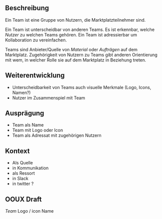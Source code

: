 ## Beschreibung
Ein Team ist eine  Gruppe von Nutzern, die Marktplatzteilnehmer sind.

Ein Team ist unterscheidbar von anderen Teams. Es ist erkennbar, welche *Nutzer* zu welchen Teams gehören. Ein Team ist adressierbar um Kollaboration zu vereinfachen.

Teams sind Anbieter/Quelle von *Material* oder *Aufträgen* auf dem Marktplatz. Zugehörigkeit von Nutzern zu Teams gibt anderen Orientierung mit wem, in welcher Rolle sie auf dem Marktplatz in Beziehung treten.

## Weiterentwicklung
* Unterscheidbarkeit von Teams auch visuelle Merkmale (Logo, Icons, Namen?)
* Nutzer im Zusammenspiel mit Team

## Ausprägung
* Team als Name
* Team mit Logo oder Icon
* Team als Adressat mit zugehörigen Nutzern


## Kontext
* Als Quelle
* in Kommunikation
* als Ressort
* in Slack
* in twitter ?

## OOUX Draft
*Team*
Logo / icon
Name
